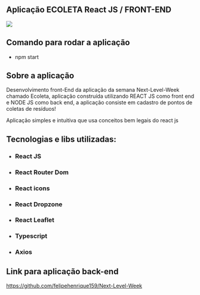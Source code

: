 ## Aplicação ECOLETA React JS / FRONT-END

<img src="https://user-images.githubusercontent.com/43323183/91995041-b1b4df00-ed0d-11ea-83e4-6e9b557eea9b.png">

## Comando para rodar a aplicação

- npm start

## Sobre a aplicação

Desenvolvimento front-End da aplicação da semana Next-Level-Week chamado Ecoleta, aplicação construída utilizando REACT JS como front end e NODE JS como back end, a aplicação consiste em cadastro de pontos de coletas de resíduos!

Aplicação simples e intuitiva que usa conceitos bem legais do react js

## Tecnologias e libs utilizadas:

- ### React JS
- ### React Router Dom 
- ### React icons 
- ### React Dropzone
- ### React Leaflet
- ### Typescript
- ### Axios

## Link para aplicação back-end
https://github.com/felipehenrique159/Next-Level-Week

